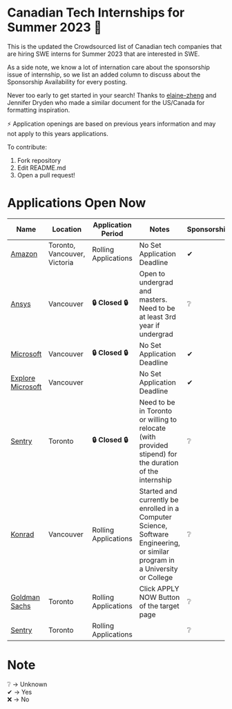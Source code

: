 # Canadian Tech Internships for Summer 2023 💼
This is the updated the Crowdsourced list of Canadian tech companies that are hiring SWE interns for Summer 2023 that are interested in SWE.

As a side note, we know a lot of internation care about the sponsorship issue of internship, so we list an added column to discuss about the Sponsorship Availability for every posting.

Never too early to get started in your search! Thanks to [elaine-zheng](https://github.com/elaine-zheng/summer2020internships) and Jennifer Dryden who made a similar document for the US/Canada for formatting inspiration.

⚡️ Application openings are based on previous years information and may not apply to this years applications.

To contribute:
 1. Fork repository
 2. Edit README.md
 3. Open a pull request!

# Applications Open Now 
 | Name  |  Location |  Application Period |  Notes | Sponsorship |
 |---|---|---|---|---|
 |  [Amazon](https://www.amazon.jobs/zh/jobs/2114265/software-development-engineer-intern-2023-canada) |  Toronto, Vancouver, Victoria | Rolling Applications | No Set Application Deadline  | ✔ |
 |  [Ansys](https://careers.ansys.com/job/Vancouver-Spring-and-Summer-2023-Intern-Software-Development-%28Remote%29-BACHELORSMASTERS-Brit-V6E2M6/885799200/) | Vancouver | **🔒 Closed 🔒**  | Open to undergrad and masters. Need to be at least 3rd year if undergrad | ❔ |
 | [Microsoft](https://careers.microsoft.com/students/us/en/job/1368428/Software-Engineering-Intern-Opportunities-for-University-Students-Canada) | Vancouver | **🔒 Closed 🔒** |   No Set Application Deadline | ✔ |
 | [Explore Microsoft](https://careers.microsoft.com/students/us/en/job/1388848/Explore-Microsoft-Intern-Opportunities-for-University-Students) | Vancouver |  | No Set Application Deadline | ✔ |
 |  [Sentry](https://boards.greenhouse.io/sentry/jobs/4439666) | Toronto | **🔒 Closed 🔒** |  Need to be in Toronto or willing to relocate (with provided stipend) for the duration of the internship | ❔ |
 |  [Konrad](https://boards.greenhouse.io/konradgroup/jobs/5268160003) | Vancouver | Rolling Applications | Started and currently be enrolled in a Computer Science, Software Engineering, or similar program in a University or College | ❔ |
 |  [Goldman Sachs]( https://www.goldmansachs.com/careers/divisions/engineering/index.html) | Toronto | Rolling Applications | Click APPLY NOW Button of the target page | ❔ | 
 |  [Sentry](https://boards.greenhouse.io/sentry/jobs/4439666) | Toronto | Rolling Applications |  | ❔ | 


# Note
❔ -> Unknown <br>
✔ -> Yes <br>
❌ -> No <br>
